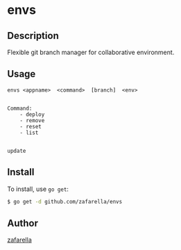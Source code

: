 # envs



## Description

Flexible git branch manager for collaborative environment.

## Usage

```
envs <appname>  <command>  [branch]  <env>
    

Command:
    - deploy
    - remove
    - reset
    - list


update

```

## Install

To install, use `go get`:

```bash
$ go get -d github.com/zafarella/envs
```


## Author

[zafarella](https://github.com/zafarella)
